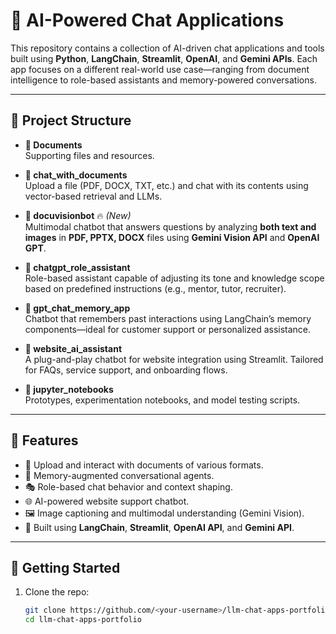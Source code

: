# 🤖 AI-Powered Chat Applications

This repository contains a collection of AI-driven chat applications and tools built using **Python**, **LangChain**, **Streamlit**, **OpenAI**, and **Gemini APIs**. Each app focuses on a different real-world use case—ranging from document intelligence to role-based assistants and memory-powered conversations.

---

## 📂 Project Structure

- **📁 Documents**  
  Supporting files and resources.

- **📁 chat_with_documents**  
  Upload a file (PDF, DOCX, TXT, etc.) and chat with its contents using vector-based retrieval and LLMs.

- **📁 docuvisionbot** 🔥 *(New)*  
  Multimodal chatbot that answers questions by analyzing **both text and images** in **PDF, PPTX, DOCX** files using **Gemini Vision API** and **OpenAI GPT**.

- **📁 chatgpt_role_assistant**  
  Role-based assistant capable of adjusting its tone and knowledge scope based on predefined instructions (e.g., mentor, tutor, recruiter).

- **📁 gpt_chat_memory_app**  
  Chatbot that remembers past interactions using LangChain’s memory components—ideal for customer support or personalized assistance.

- **📁 website_ai_assistant**  
  A plug-and-play chatbot for website integration using Streamlit. Tailored for FAQs, service support, and onboarding flows.

- **📁 jupyter_notebooks**  
  Prototypes, experimentation notebooks, and model testing scripts.

---

## 🚀 Features

- 📄 Upload and interact with documents of various formats.
- 🧠 Memory-augmented conversational agents.
- 🎭 Role-based chat behavior and context shaping.
- 🌐 AI-powered website support chatbot.
- 🖼️ Image captioning and multimodal understanding (Gemini Vision).
- 🧰 Built using **LangChain**, **Streamlit**, **OpenAI API**, and **Gemini API**.

---

## 📌 Getting Started

1. Clone the repo:
   ```bash
   git clone https://github.com/<your-username>/llm-chat-apps-portfolio.git
   cd llm-chat-apps-portfolio

